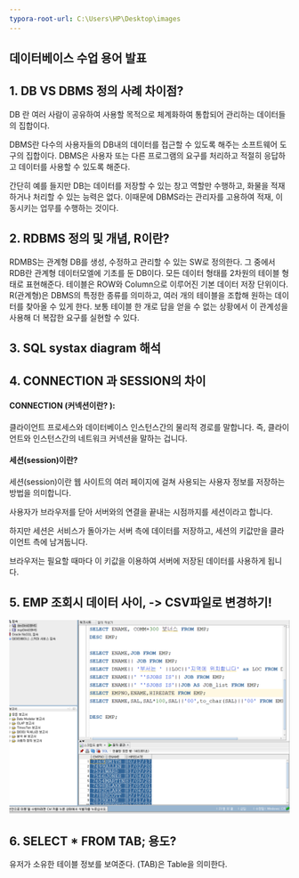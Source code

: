 ```yaml
---
typora-root-url: C:\Users\HP\Desktop\images
---
```




## 데이터베이스 수업 용어 발표

## 1. DB VS DBMS 정의 사례 차이점?

DB 란 여러 사람이 공유하여 사용할 목적으로 체계화하여 통합되어 관리하는 데이터들의 집합이다.

DBMS란 다수의 사용자들의 DB내의 데이터를 접근할 수 있도록 해주는 소프트웨어 도구의 집합이다. DBMS은 사용자 또는 다른 프로그램의 요구를 처리하고 적절히 응답하고 데이터를 사용할 수 있도록 해준다. 

간단히 예를 들지만 DB는 데이터를 저장할 수 있는 창고 역할만 수행하고, 화물을 적재하거나 처리할 수 있는 능력은 없다. 이때문에 DBMS라는 관리자를 고용하여 적재, 이동시키는 업무를 수행하는 것이다.

## 2. RDBMS 정의 및 개념, R이란?

RDMBS는 관계형 DB를 생성, 수정하고 관리할 수 있는 SW로 정의한다. 그 중에서 RDB란 관계형 데이터모엘에 기초를 둔 DB이다. 모든 데이터 형태를 2차원의 테이블 형태로 표현해준다. 테이블은 ROW와 Column으로 이루어진 기본 데이터 저장 단위이다. R(관계형)은 DBMS의 특정한 종류를 의미하고, 여러 개의 테이블을 조합해 원하는 데이터를 찾아올 수 있게 한다. 보통 테이블 한 개로 답을 얻을 수 없는 상황에서 이 관계성을 사용해 더 복잡한 요구를 실현할 수 있다.

## 3. SQL systax diagram 해석







## 4. CONNECTION 과 SESSION의 차이

#### **CONNECTION (커넥션이란? )**:

클라이언트 프로세스와 데이터베이스 인스턴스간의 물리적 경로를 말합니다. 즉, 클라이언트와 인스턴스간의 네트워크 커넥션을 말하는 겁니다.

#### 세션(session)이란?

세션(session)이란 웹 사이트의 여러 페이지에 걸쳐 사용되는 사용자 정보를 저장하는 방법을 의미합니다.

사용자가 브라우저를 닫아 서버와의 연결을 끝내는 시점까지를 세션이라고 합니다.

하지만 세션은 서비스가 돌아가는 서버 측에 데이터를 저장하고, 세션의 키값만을 클라이언트 측에 남겨둡니다.

브라우저는 필요할 때마다 이 키값을 이용하여 서버에 저장된 데이터를 사용하게 됩니다.

## 5. EMP 조회시 데이터 사이, -> CSV파일로 변경하기!

![image-20210419172925793](/../../../../../images/image-20210419172925793.png)

## 6. SELECT * FROM TAB; 용도?

유저가 소유한 테이블 정보를 보여준다. (TAB)은 Table을 의미한다.



